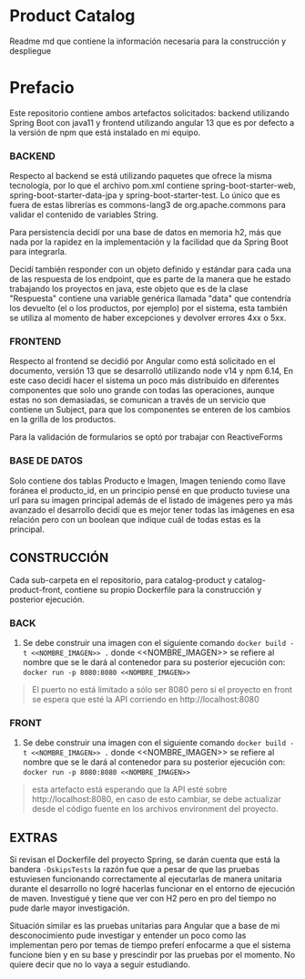 # Product Catalog

Readme md que contiene la información necesaria para la construcción y despliegue 

# Prefacio
Este repositorio contiene ambos artefactos solicitados: backend utilizando Spring Boot con java11 y frontend utilizando angular 13 que es por defecto a la versión de npm que está instalado en mi equipo. 

### BACKEND
Respecto al backend se está utilizando paquetes que ofrece la misma tecnología, por lo que el archivo pom.xml contiene spring-boot-starter-web, spring-boot-starter-data-jpa y spring-boot-starter-test. Lo único que es fuera de estas librerías es commons-lang3 de org.apache.commons para validar el contenido de variables String. 

Para persistencia decidí por una base de datos en memoria h2, más que nada por la rapidez en la implementación y la facilidad que da Spring Boot para integrarla. 

Decidí también responder con un objeto definido y estándar para cada una de las respuesta de los endpoint, que es parte de la manera que he estado trabajando los proyectos en java, este objeto que es de la clase "Respuesta" contiene una variable genérica llamada "data" que contendría los devuelto (el o los productos, por ejemplo) por el sistema, esta también se utiliza al momento de haber excepciones y devolver errores 4xx o 5xx. 

### FRONTEND

Respecto al frontend se decidió por Angular como está solicitado en el documento, versión 13 que se desarrolló utilizando node v14 y npm 6.14, En este caso decidí hacer el sistema un poco más distribuido en diferentes componentes que solo uno grande con todas las operaciones, aunque estas no son demasiadas, se comunican a través de un servicio que contiene un Subject, para que los componentes se enteren de los cambios en la grilla de los productos.

Para la validación de formularios se optó por trabajar con ReactiveForms 

### BASE DE DATOS

Solo contiene dos tablas Producto e Imagen, Imagen teniendo como llave foránea el producto_id, en un principio pensé en que producto tuviese una url para su imagen principal además de el listado de imágenes pero ya más avanzado el desarrollo decidí que es mejor tener todas las imágenes en esa relación pero con un boolean que indique cuál de todas estas es la principal.

## CONSTRUCCIÓN

Cada sub-carpeta en el repositorio, para catalog-product y catalog-product-front, contiene su propio Dockerfile para la construcción y posterior ejecución.

### BACK

1. Se debe construir una imagen con el siguiente comando
 `docker build -t <<NOMBRE_IMAGEN>> .`
donde <<NOMBRE_IMAGEN>> se refiere al nombre que se le dará al contenedor para su posterior ejecución con:
`docker run -p 8080:8080 <<NOMBRE_IMAGEN>>`

>El puerto no está limitado a sólo ser 8080 pero sí el proyecto en front se espera que esté la API corriendo en http://localhost:8080

### FRONT 
1. Se debe construir una imagen con el siguiente comando
`docker build -t <<NOMBRE_IMAGEN>> .`
donde <<NOMBRE_IMAGEN>> se refiere al nombre que se le dará al contenedor para su posterior ejecución con:
`docker run -p 8080:8080 <<NOMBRE_IMAGEN>>`

> esta artefacto está esperando que la API esté sobre http://localhost:8080, en caso de esto cambiar, se debe actualizar desde el código fuente en los archivos environment del proyecto. 

## EXTRAS
Si revisan el Dockerfile del proyecto Spring, se darán cuenta que está la bandera `-DskipsTests` la razón fue que a pesar de que las pruebas estuviesen funcionando correctamente al ejecutarlas de manera unitaria durante el desarrollo no logré hacerlas funcionar en el entorno de ejecución de maven. Investigué y tiene que ver con H2 pero en pro del tiempo no pude darle mayor investigación.

Situación similar es las pruebas unitarias para Angular que a base de mi desconocimiento pude investigar y entender un poco como las implementan pero por temas de tiempo preferí enfocarme a que el sistema funcione bien y en su base y prescindir por las pruebas por el momento. No quiere decir que no lo vaya a seguir estudiando. 
